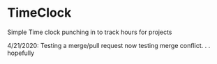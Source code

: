 # TimeClock
Simple Time clock punching in to track hours for projects

4/21/2020: Testing a merge/pull request
now testing merge conflict. . . hopefully
